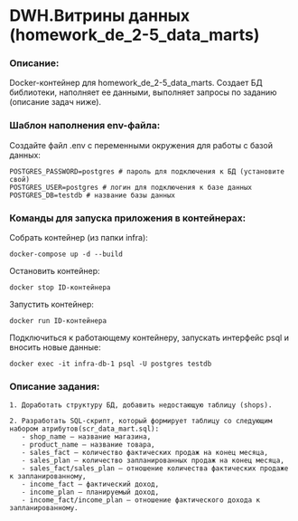 # DWH.Витрины данных (homework_de_2-5_data_marts)

### Описание:

Docker-контейнер для homework_de_2-5_data_marts. Создает БД библиотеки, наполняет ее данными, выполняет запросы по заданию (описание задач ниже).

### Шаблон наполнения env-файла:

Создайте файл .env с переменными окружения для работы с базой данных:

```
POSTGRES_PASSWORD=postgres # пароль для подключения к БД (установите свой)
POSTGRES_USER=postgres # логин для подключения к базе данных
POSTGRES_DB=testdb # название базы данных
```

### Команды для запуска приложения в контейнерах:

Собрать контейнер (из папки infra):

```
docker-compose up -d --build
```

Остановить контейнер:

```
docker stop ID-контейнера
```

Запустить контейнер:

```
docker run ID-контейнера
```

Подключиться к работающему контейнеру, запускать интерфейс psql и вносить новые данные:

```
docker exec -it infra-db-1 psql -U postgres testdb
```

### Описание задания:

```
1. Доработать структуру БД, добавить недостающую таблицу (shops).
```

```
2. Разработать SQL-скрипт, который формирует таблицу со следующим набором атрибутов(scr_data_mart.sql):
   - shop_name — название магазина,
   - product_name — название товара,
   - sales_fact — количество фактических продаж на конец месяца,
   - sales_plan — количество запланированных продаж на конец месяца,
   - sales_fact/sales_plan — отношение количества фактических продаже к запланированному,
   - income_fact — фактический доход,
   - income_plan — планируемый доход,
   - income_fact/income_plan — отношение фактического дохода к запланированному.
```
